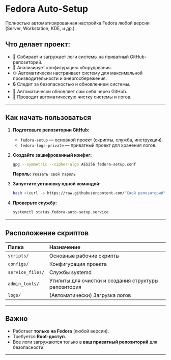 # Fedora Auto-Setup

Полностью автоматизированная настройка Fedora любой версии (Server, Workstation, KDE, и др.).

## Что делает проект:

- 🚀 Собирает и загружает логи системы на приватный GitHub-репозиторий.
- 🔎 Анализирует конфигурацию оборудования.
- ⚙️ Автоматически настраивает систему для максимальной производительности и энергосбережения.
- 🔒 Следит за безопасностью и обновлением системы.
- 🔁 Автоматически обновляет сам себя через GitHub.
- 🧹 Проводит автоматическую чистку системы и логов.

---

## Как начать пользоваться

1. **Подготовьте репозитории GitHub:**
    - `fedora-setup` — основной проект (скрипты, служба, инструкции).
    - `fedora-logs-private` — приватный проект для хранения логов.

2. **Создайте зашифрованный конфиг:**
    ```bash
    gpg --symmetric --cipher-algo AES256 fedora-setup.conf
    ```
    **Пароль:** `Указать свой пароль`

3. **Запустите установку одной командой:**
    ```bash
    bash <(curl -s https://raw.githubusercontent.com/"Свой репозиторий"/fedora-setup/main/install.sh)
    ```

4. **Проверьте службу:**
    ```bash
    systemctl status fedora-auto-setup.service
    ```

---

## Расположение скриптов

| Папка | Назначение |
|:------|:-----------|
| `scripts/` | Основные рабочие скрипты |
| `configs/` | Конфигурация проекта |
| `service_files/` | Службы systemd |
| `admin_tools/` | Утилиты для очистки и создания структуры репозитория |
| `logs/` | (Автоматически) Загрузка логов |

---

## Важно
- Работает **только на Fedora** (любой версии).
- Требуется **Root-доступ**.
- Все логи загружаются только в **ваш приватный репозиторий** для безопасности.

---
